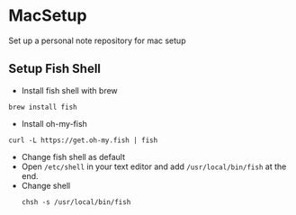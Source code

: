 # MacSetup
Set up a personal note repository for mac setup

## Setup Fish Shell
- Install fish shell with brew
```
brew install fish
```
- Install oh-my-fish
```
curl -L https://get.oh-my.fish | fish
```
- Change fish shell as default
 - Open `/etc/shell` in your text editor and add `/usr/local/bin/fish` at the end.
 - Change shell
   ```
   chsh -s /usr/local/bin/fish
   ```
